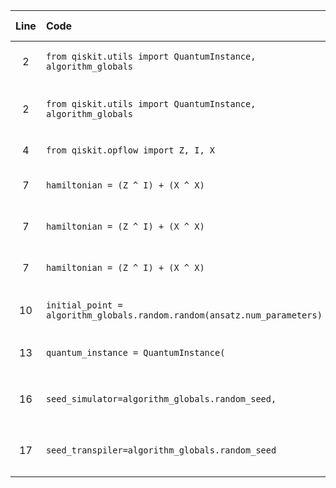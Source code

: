 | Line | Code | Scenario Id | Scenario | Artifact | Refactoring |
| :-: | :- | :-: | :- | :- | :- |
| 2 | `from qiskit.utils import QuantumInstance, algorithm_globals` | * | Deprecation -> `QuantumInstance` class deprecated | qiskit.utils.QuantumInstance | `from qiskit.primitives import Estimator` |
| 2 | `from qiskit.utils import QuantumInstance, algorithm_globals` | * | Deprecation -> `algorithm_globals` deprecated, replace with `numpy.random` and explicit seeds | qiskit.utils.algorithm_globals | |
| 4 | `from qiskit.opflow import Z, I, X` | * | Deprecation -> `qiskit.opflow` module deprecated | qiskit.opflow | `from qiskit.quantum_info import SparsePauliOp` |
| 7 | `hamiltonian = (Z ^ I) + (X ^ X)` | * | Deprecation -> `opflow` operators and classes deprecated | qiskit.opflow.Z | `hamiltonian = SparsePauliOp.from_list([('ZI', 1), ('XX', 1)])` |
| 7 | `hamiltonian = (Z ^ I) + (X ^ X)` | * | Deprecation -> `opflow` operators and classes deprecated | qiskit.opflow.I | `hamiltonian = SparsePauliOp.from_list([('ZI', 1), ('XX', 1)])` |
| 7 | `hamiltonian = (Z ^ I) + (X ^ X)` | * | Deprecation -> `opflow` operators and classes deprecated | qiskit.opflow.X | `hamiltonian = SparsePauliOp.from_list([('ZI', 1), ('XX', 1)])` |
| 10 | `initial_point = algorithm_globals.random.random(ansatz.num_parameters)` | * | Deprecation -> `algorithm_globals.random` deprecated, use `numpy.random` | qiskit.utils.algorithm_globals.random | `rng = np.random.default_rng(seed=1234); initial_point = rng.random(ansatz.num_parameters)` |
| 13 | `quantum_instance = QuantumInstance(` | * | Deprecation -> `QuantumInstance` class deprecated, use `Estimator` | qiskit.utils.QuantumInstance | `estimator = Estimator(` |
| 16 | `seed_simulator=algorithm_globals.random_seed,` | * | Deprecation -> `algorithm_globals.random_seed` deprecated, define seed explicitly | qiskit.utils.algorithm_globals.random_seed | `seed_simulator=1234,` |
| 17 | `seed_transpiler=algorithm_globals.random_seed` | * | Deprecation -> `algorithm_globals.random_seed` deprecated, define seed explicitly | qiskit.utils.algorithm_globals.random_seed | `seed_transpiler=1234` |